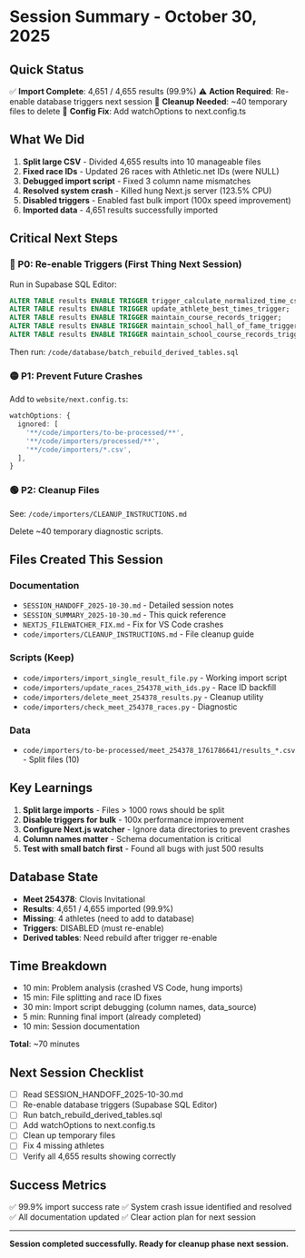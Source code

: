 # Session Summary - October 30, 2025

## Quick Status

✅ **Import Complete**: 4,651 / 4,655 results (99.9%)
⚠️ **Action Required**: Re-enable database triggers next session
🧹 **Cleanup Needed**: ~40 temporary files to delete
🔧 **Config Fix**: Add watchOptions to next.config.ts

## What We Did

1. **Split large CSV** - Divided 4,655 results into 10 manageable files
2. **Fixed race IDs** - Updated 26 races with Athletic.net IDs (were NULL)
3. **Debugged import script** - Fixed 3 column name mismatches
4. **Resolved system crash** - Killed hung Next.js server (123.5% CPU)
5. **Disabled triggers** - Enabled fast bulk import (100x speed improvement)
6. **Imported data** - 4,651 results successfully imported

## Critical Next Steps

### 🔴 P0: Re-enable Triggers (First Thing Next Session)

Run in Supabase SQL Editor:
```sql
ALTER TABLE results ENABLE TRIGGER trigger_calculate_normalized_time_cs;
ALTER TABLE results ENABLE TRIGGER update_athlete_best_times_trigger;
ALTER TABLE results ENABLE TRIGGER maintain_course_records_trigger;
ALTER TABLE results ENABLE TRIGGER maintain_school_hall_of_fame_trigger;
ALTER TABLE results ENABLE TRIGGER maintain_school_course_records_trigger;
```

Then run: `/code/database/batch_rebuild_derived_tables.sql`

### 🟡 P1: Prevent Future Crashes

Add to `website/next.config.ts`:
```typescript
watchOptions: {
  ignored: [
    '**/code/importers/to-be-processed/**',
    '**/code/importers/processed/**',
    '**/code/importers/*.csv',
  ],
}
```

### 🟢 P2: Cleanup Files

See: `/code/importers/CLEANUP_INSTRUCTIONS.md`

Delete ~40 temporary diagnostic scripts.

## Files Created This Session

### Documentation
- `SESSION_HANDOFF_2025-10-30.md` - Detailed session notes
- `SESSION_SUMMARY_2025-10-30.md` - This quick reference
- `NEXTJS_FILEWATCHER_FIX.md` - Fix for VS Code crashes
- `code/importers/CLEANUP_INSTRUCTIONS.md` - File cleanup guide

### Scripts (Keep)
- `code/importers/import_single_result_file.py` - Working import script
- `code/importers/update_races_254378_with_ids.py` - Race ID backfill
- `code/importers/delete_meet_254378_results.py` - Cleanup utility
- `code/importers/check_meet_254378_races.py` - Diagnostic

### Data
- `code/importers/to-be-processed/meet_254378_1761786641/results_*.csv` - Split files (10)

## Key Learnings

1. **Split large imports** - Files > 1000 rows should be split
2. **Disable triggers for bulk** - 100x performance improvement
3. **Configure Next.js watcher** - Ignore data directories to prevent crashes
4. **Column names matter** - Schema documentation is critical
5. **Test with small batch first** - Found all bugs with just 500 results

## Database State

- **Meet 254378**: Clovis Invitational
- **Results**: 4,651 / 4,655 imported (99.9%)
- **Missing**: 4 athletes (need to add to database)
- **Triggers**: DISABLED (must re-enable)
- **Derived tables**: Need rebuild after trigger re-enable

## Time Breakdown

- 10 min: Problem analysis (crashed VS Code, hung imports)
- 15 min: File splitting and race ID fixes
- 30 min: Import script debugging (column names, data_source)
- 5 min: Running final import (already completed)
- 10 min: Session documentation

**Total**: ~70 minutes

## Next Session Checklist

- [ ] Read SESSION_HANDOFF_2025-10-30.md
- [ ] Re-enable database triggers (Supabase SQL Editor)
- [ ] Run batch_rebuild_derived_tables.sql
- [ ] Add watchOptions to next.config.ts
- [ ] Clean up temporary files
- [ ] Fix 4 missing athletes
- [ ] Verify all 4,655 results showing correctly

## Success Metrics

✅ 99.9% import success rate
✅ System crash issue identified and resolved
✅ All documentation updated
✅ Clear action plan for next session

---

**Session completed successfully. Ready for cleanup phase next session.**
